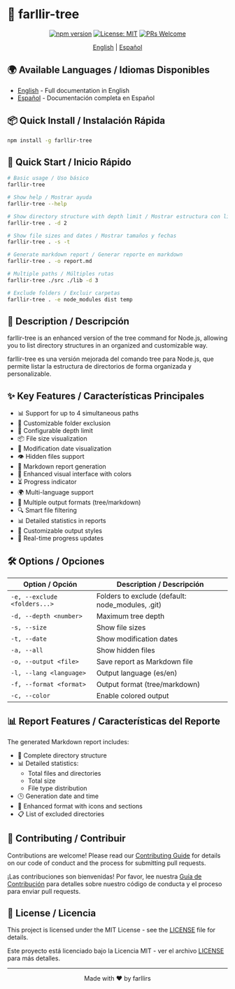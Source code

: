 # 📁 farllir-tree

<div align="center">

[![npm version](https://img.shields.io/npm/v/farllir-tree.svg)](https://www.npmjs.com/package/farllir-tree)
[![License: MIT](https://img.shields.io/badge/License-MIT-yellow.svg)](https://opensource.org/licenses/MIT)
[![PRs Welcome](https://img.shields.io/badge/PRs-welcome-brightgreen.svg)](http://makeapullrequest.com)

</div>

<div align="center">

[English](README.en.md) | [Español](README.es.md)

</div>

## 🌍 Available Languages / Idiomas Disponibles

- [English](README.en.md) - Full documentation in English
- [Español](README.es.md) - Documentación completa en Español

## 📦 Quick Install / Instalación Rápida

```bash
npm install -g farllir-tree
```

## 🚀 Quick Start / Inicio Rápido

```bash
# Basic usage / Uso básico
farllir-tree

# Show help / Mostrar ayuda
farllir-tree --help

# Show directory structure with depth limit / Mostrar estructura con límite de profundidad
farllir-tree . -d 2

# Show file sizes and dates / Mostrar tamaños y fechas
farllir-tree . -s -t

# Generate markdown report / Generar reporte en markdown
farllir-tree . -o report.md

# Multiple paths / Múltiples rutas
farllir-tree ./src ./lib -d 3

# Exclude folders / Excluir carpetas
farllir-tree . -e node_modules dist temp
```

## 📝 Description / Descripción

farllir-tree is an enhanced version of the tree command for Node.js, allowing you to list directory structures in an organized and customizable way.

farllir-tree es una versión mejorada del comando tree para Node.js, que permite listar la estructura de directorios de forma organizada y personalizable.

## ✨ Key Features / Características Principales

- 📊 Support for up to 4 simultaneous paths
- 🚫 Customizable folder exclusion
- 📏 Configurable depth limit
- 📦 File size visualization
- 📅 Modification date visualization
- 👁️ Hidden files support
- 📝 Markdown report generation
- 🎨 Enhanced visual interface with colors
- ⏳ Progress indicator
- 🌍 Multi-language support
- 🎯 Multiple output formats (tree/markdown)
- 🔍 Smart file filtering
- 📊 Detailed statistics in reports
- 🎨 Customizable output styles
- 🔄 Real-time progress updates

## 🛠️ Options / Opciones

| Option / Opción | Description / Descripción |
|----------------|--------------------------|
| `-e, --exclude <folders...>` | Folders to exclude (default: node_modules, .git) |
| `-d, --depth <number>` | Maximum tree depth |
| `-s, --size` | Show file sizes |
| `-t, --date` | Show modification dates |
| `-a, --all` | Show hidden files |
| `-o, --output <file>` | Save report as Markdown file |
| `-l, --lang <language>` | Output language (es/en) |
| `-f, --format <format>` | Output format (tree/markdown) |
| `-c, --color` | Enable colored output |

## 📊 Report Features / Características del Reporte

The generated Markdown report includes:
- 📁 Complete directory structure
- 📊 Detailed statistics:
  - Total files and directories
  - Total size
  - File type distribution
- 🕒 Generation date and time
- 🎨 Enhanced format with icons and sections
- 📋 List of excluded directories

## 🤝 Contributing / Contribuir

Contributions are welcome! Please read our [Contributing Guide](CONTRIBUTING.md) for details on our code of conduct and the process for submitting pull requests.

¡Las contribuciones son bienvenidas! Por favor, lee nuestra [Guía de Contribución](CONTRIBUTING.md) para detalles sobre nuestro código de conducta y el proceso para enviar pull requests.

## 📜 License / Licencia

This project is licensed under the MIT License - see the [LICENSE](LICENSE) file for details.

Este proyecto está licenciado bajo la Licencia MIT - ver el archivo [LICENSE](LICENSE) para más detalles.

---

<div align="center">

Made with ❤️ by farllirs

</div> 
